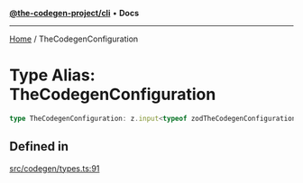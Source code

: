 [**@the-codegen-project/cli**](../API.md) • **Docs**

***

[Home](../API.md) / TheCodegenConfiguration

# Type Alias: TheCodegenConfiguration

```ts
type TheCodegenConfiguration: z.input<typeof zodTheCodegenConfiguration>;
```

## Defined in

[src/codegen/types.ts:91](https://github.com/the-codegen-project/cli/blob/main/src/codegen/types.ts#L91)
